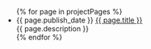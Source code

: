 <!--
title: Projects
description: Things I've built for work and play. Some are still alive, and others have succumbed to the sands of time.
kind: section
-->

<ul class="chronological-list">
  {% for page in projectPages %}
      <li class="chronological-item">
        <span class="chronological-date" data-date="{{ page.publish_date }}" data-format="%Y %b %d">{{ page.publish_date }}</span>
        <a class="chronological-link" href="{{ page.href }}">{{ page.title }}</a>
        <div class="chronological-description">{{ page.description }}</div>
      </li>
  {% endfor %}
</ul>